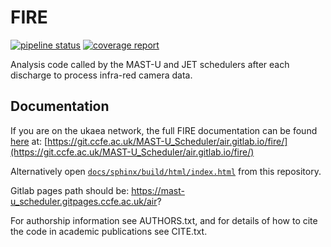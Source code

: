 FIRE 
====
[![pipeline status](https://git.ccfe.ac.uk/MAST-U_Scheduler/air/badges/master/pipeline.svg)](https://git.ccfe.ac.uk/MAST-U_Scheduler/air/commits/python3)
[![coverage report](https://git.ccfe.ac.uk/MAST-U_Scheduler/air/badges/master/coverage.svg)](https://git.ccfe.ac.uk/MAST-U_Scheduler/air/commits/python3)

Analysis code called by the MAST-U and JET schedulers after each discharge to process infra-red camera data.

Documentation
--------------
If you are on the ukaea network, the full FIRE documentation can be found
[here](https://git.ccfe.ac.uk/MAST-U_Scheduler/air.gitlab.io/fire/docs/sphinx/build/html) at:
[https://git.ccfe.ac.uk/MAST-U_Scheduler/air.gitlab.io/fire/](https://git.ccfe.ac.uk/MAST-U_Scheduler/air.gitlab.io/fire/)

Alternatively open [``docs/sphinx/build/html/index.html``](docs/sphinx/build/html/index.html) from this repository.

Gitlab pages path should be: https://mast-u_scheduler.gitpages.ccfe.ac.uk/air?

For authorship information see AUTHORS.txt, and for details of how to cite the code in academic publications see CITE.txt.
